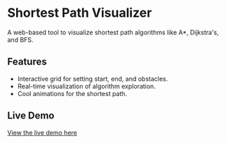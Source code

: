 # Shortest Path Visualizer

A web-based tool to visualize shortest path algorithms like A*, Dijkstra's, and BFS.

## Features
- Interactive grid for setting start, end, and obstacles.
- Real-time visualization of algorithm exploration.
- Cool animations for the shortest path.

## Live Demo
[View the live demo here](https://sameonall.github.io/shortest-path-visualizer)
